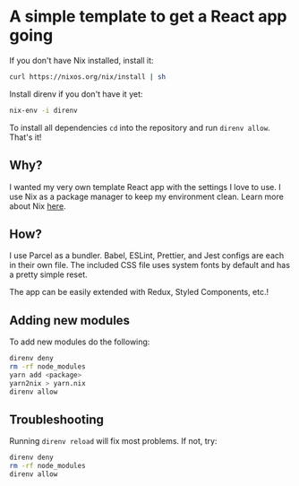 # A simple template to get a React app going

If you don't have Nix installed, install it:

```sh
curl https://nixos.org/nix/install | sh
```

Install direnv if you don't have it yet:

```sh
nix-env -i direnv
```

To install all dependencies `cd` into the repository and run `direnv allow`. That's it!

## Why?

I wanted my very own template React app with the settings I love to use. I use Nix as a package manager to keep my environment clean. Learn more about Nix [here](https://nixos.org/nix/about.html).

## How?

I use Parcel as a bundler. Babel, ESLint, Prettier, and Jest configs are each in their own file. The included CSS file uses system fonts by default and has a pretty simple reset.

The app can be easily extended with Redux, Styled Components, etc.!

## Adding new modules

To add new modules do the following:

```sh
direnv deny
rm -rf node_modules
yarn add <package>
yarn2nix > yarn.nix
direnv allow
```

## Troubleshooting

Running `direnv reload` will fix most problems. If not, try:

```sh
direnv deny
rm -rf node_modules
direnv allow
```
